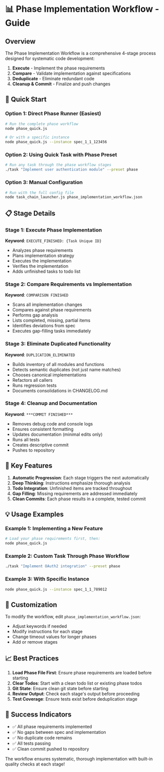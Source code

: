 # 📊 Phase Implementation Workflow - Guide

## Overview

The Phase Implementation Workflow is a comprehensive 4-stage process designed for systematic code development:

1. **Execute** - Implement the phase requirements
2. **Compare** - Validate implementation against specifications  
3. **Deduplicate** - Eliminate redundant code
4. **Cleanup & Commit** - Finalize and push changes

## 🚀 Quick Start

### Option 1: Direct Phase Runner (Easiest)
```bash
# Run the complete phase workflow
node phase_quick.js

# Or with a specific instance
node phase_quick.js --instance spec_1_1_123456
```

### Option 2: Using Quick Task with Phase Preset
```bash
# Run any task through the phase workflow stages
./task "Implement user authentication module" --preset phase
```

### Option 3: Manual Configuration
```bash
# Run with the full config file
node task_chain_launcher.js phase_implementation_workflow.json
```

## 📋 Stage Details

### Stage 1: Execute Phase Implementation
**Keyword**: `EXECUTE_FINISHED: {Task Unique ID}`

- Analyzes phase requirements
- Plans implementation strategy
- Executes the implementation
- Verifies the implementation
- Adds unfinished tasks to todo list

### Stage 2: Compare Requirements vs Implementation  
**Keyword**: `COMPARISON FINISHED`

- Scans all implementation changes
- Compares against phase requirements
- Performs gap analysis
- Lists completed, missing, partial items
- Identifies deviations from spec
- Executes gap-filling tasks immediately

### Stage 3: Eliminate Duplicated Functionality
**Keyword**: `DUPLICATION_ELIMINATED`

- Builds inventory of all modules and functions
- Detects semantic duplicates (not just name matches)
- Chooses canonical implementations
- Refactors all callers
- Runs regression tests
- Documents consolidations in CHANGELOG.md

### Stage 4: Cleanup and Documentation
**Keyword**: `***COMMIT FINISHED***`

- Removes debug code and console logs
- Ensures consistent formatting
- Updates documentation (minimal edits only)
- Runs all tests
- Creates descriptive commit
- Pushes to repository

## 🎯 Key Features

1. **Automatic Progression**: Each stage triggers the next automatically
2. **Deep Thinking**: Instructions emphasize thorough analysis
3. **Todo Integration**: Unfinished items are tracked throughout
4. **Gap Filling**: Missing requirements are addressed immediately
5. **Clean Commits**: Each phase results in a complete, tested commit

## 💡 Usage Examples

### Example 1: Implementing a New Feature
```bash
# Load your phase requirements first, then:
node phase_quick.js
```

### Example 2: Custom Task Through Phase Workflow  
```bash
./task "Implement OAuth2 integration" --preset phase
```

### Example 3: With Specific Instance
```bash
node phase_quick.js --instance spec_1_1_789012
```

## 🔧 Customization

To modify the workflow, edit `phase_implementation_workflow.json`:

- Adjust keywords if needed
- Modify instructions for each stage
- Change timeout values for longer phases
- Add or remove stages

## 📈 Best Practices

1. **Load Phase File First**: Ensure phase requirements are loaded before starting
2. **Clear Todos**: Start with a clean todo list or existing phase todos
3. **Git State**: Ensure clean git state before starting
4. **Review Output**: Check each stage's output before proceeding
5. **Test Coverage**: Ensure tests exist before deduplication stage

## 🎊 Success Indicators

- ✅ All phase requirements implemented
- ✅ No gaps between spec and implementation
- ✅ No duplicate code remains
- ✅ All tests passing
- ✅ Clean commit pushed to repository

The workflow ensures systematic, thorough implementation with built-in quality checks at each stage!